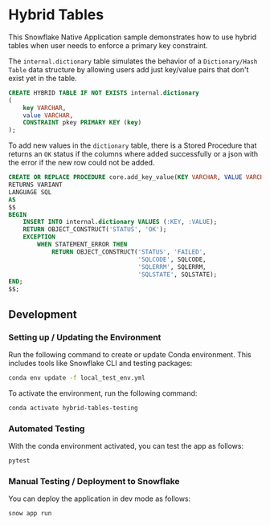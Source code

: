# Hybrid Tables

This Snowflake Native Application sample demonstrates how to use hybrid tables when user needs to enforce a primary key constraint.

The `internal.dictionary` table simulates the behavior of a `Dictionary/Hash Table` data structure by allowing users add just key/value pairs that don't exist yet in the table.

```sql
CREATE HYBRID TABLE IF NOT EXISTS internal.dictionary
(
    key VARCHAR,
    value VARCHAR,
    CONSTRAINT pkey PRIMARY KEY (key)
);
```

To add new values in the `dictionary` table, there is a Stored Procedure that returns an `OK` status if the columns where added successfully or a json with the error if the new row could not be added.

```sql
CREATE OR REPLACE PROCEDURE core.add_key_value(KEY VARCHAR, VALUE VARCHAR)
RETURNS VARIANT
LANGUAGE SQL
AS
$$
BEGIN
    INSERT INTO internal.dictionary VALUES (:KEY, :VALUE);
    RETURN OBJECT_CONSTRUCT('STATUS', 'OK');
    EXCEPTION
        WHEN STATEMENT_ERROR THEN
            RETURN OBJECT_CONSTRUCT('STATUS', 'FAILED',
                                    'SQLCODE', SQLCODE,
                                    'SQLERRM', SQLERRM,
                                    'SQLSTATE', SQLSTATE);
END;
$$;
```

## Development

### Setting up / Updating the Environment

Run the following command to create or update Conda environment. This includes tools like Snowflake CLI and testing packages:

```sh
conda env update -f local_test_env.yml
```
To activate the environment, run the following command:

```sh
conda activate hybrid-tables-testing
```

### Automated Testing

With the conda environment activated, you can test the app as follows:

```sh
pytest
```

### Manual Testing / Deployment to Snowflake

You can deploy the application in dev mode as follows:

```sh
snow app run
```